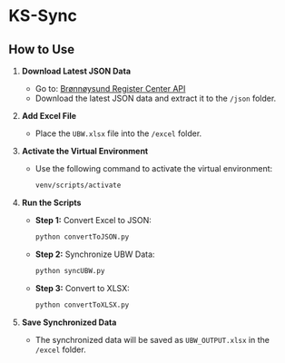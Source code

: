 # KS-Sync

## How to Use

1. **Download Latest JSON Data**
   - Go to: [Brønnøysund Register Center API](https://data.brreg.no/enhetsregisteret/oppslag/enheter)
   - Download the latest JSON data and extract it to the `/json` folder.

2. **Add Excel File**
   - Place the `UBW.xlsx` file into the `/excel` folder.

3. **Activate the Virtual Environment**
   - Use the following command to activate the virtual environment:
     ```bash
     venv/scripts/activate
     ```

4. **Run the Scripts**

   - **Step 1:** Convert Excel to JSON:
     ```bash
     python convertToJSON.py
     ```
     
   - **Step 2:** Synchronize UBW Data:
     ```bash
     python syncUBW.py
     ```

   - **Step 3:** Convert to XLSX:
     ```bash
     python convertToXLSX.py
     ```

5. **Save Synchronized Data**
   - The synchronized data will be saved as `UBW_OUTPUT.xlsx` in the `/excel` folder.
